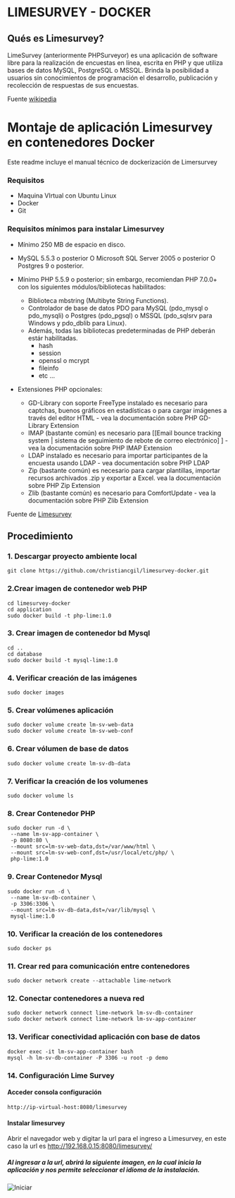 # LIMESURVEY - DOCKER

## Qués es Limesurvey?

LimeSurvey (anteriormente PHPSurveyor) es una aplicación de software libre para la realización de encuestas en línea, escrita en PHP y que utiliza bases de datos MySQL, PostgreSQL o MSSQL. Brinda la posibilidad a usuarios sin conocimientos de programación el desarrollo, publicación y recolección de respuestas de sus encuestas.

Fuente [wikipedia](https://es.wikipedia.org/wiki/LimeSurvey)

# Montaje de aplicación Limesurvey en contenedores  Docker
Este readme incluye el manual técnico de dockerización de Limersurvey

### Requisitos
- Maquina VIrtual con Ubuntu Linux
- Docker
- Git

### Requisitos mínimos para instalar Limesurvey
- Mínimo 250 MB de espacio en disco.
- MySQL 5.5.3 o posterior O Microsoft SQL Server 2005 o posterior O Postgres 9 o posterior.
- Mínimo PHP 5.5.9 o posterior; sin embargo, recomiendan PHP 7.0.0+ con los siguientes módulos/bibliotecas habilitados:
  - Biblioteca mbstring (Multibyte String Functions).
  - Controlador de base de datos PDO para MySQL (pdo_mysql o pdo_mysqli) o Postgres (pdo_pgsql) o MSSQL (pdo_sqlsrv para Windows y pdo_dblib para Linux).
  - Además, todas las bibliotecas predeterminadas de PHP deberán estár habilitadas.
     * hash
     * session
     * openssl o mcrypt
     * fileinfo
     * etc ...

- Extensiones PHP opcionales:

  - GD-Library con soporte FreeType instalado es necesario para captchas, buenos gráficos en estadísticas o para cargar imágenes a través del editor HTML - vea la documentación sobre PHP GD-Library Extension
  - IMAP (bastante común) es necesario para [[Email bounce tracking system | sistema de seguimiento de rebote de correo electrónico] ] - vea la documentación sobre PHP IMAP Extension
  - LDAP instalado es necesario para importar participantes de la encuesta usando LDAP - vea documentación sobre PHP LDAP
  - Zip (bastante común) es necesario para cargar plantillas, importar recursos archivados .zip y exportar a Excel. vea la documentación sobre PHP Zip Extension
  - Zlib (bastante común) es necesario para ComfortUpdate - vea la documentación sobre PHP Zlib Extension

Fuente de [Limesurvey](https://manual.limesurvey.org/Installation_-_LimeSurvey_CE/es) 

## Procedimiento

### 1. Descargar proyecto ambiente local
```
git clone https://github.com/christiancgil/limesurvey-docker.git
```

### 2.Crear imagen de contenedor web PHP
```
cd limesurvey-docker
cd application
sudo docker build -t php-lime:1.0 
```

### 3. Crear imagen de contenedor bd Mysql
```
cd ..
cd database
sudo docker build -t mysql-lime:1.0 
```

### 4. Verificar creación de las imágenes

```
sudo docker images
```

### 5. Crear volúmenes aplicación
```
sudo docker volume create lm-sv-web-data
sudo docker volume create lm-sv-web-conf
```

### 6. Crear vólumen de base de datos
```
sudo docker volume create lm-sv-db-data
```

### 7. Verificar la creación de los volumenes
```
sudo docker volume ls
```

### 8. Crear Contenedor PHP
```
sudo docker run -d \
 --name lm-sv-app-container \
 -p 8080:80 \
 --mount src=lm-sv-web-data,dst=/var/www/html \
 --mount src=lm-sv-web-conf,dst=/usr/local/etc/php/ \
 php-lime:1.0
 ```

### 9. Crear Contenedor Mysql
```
sudo docker run -d \
 --name lm-sv-db-container \
 -p 3306:3306 \
 --mount src=lm-sv-db-data,dst=/var/lib/mysql \
 mysql-lime:1.0
 ```

### 10. Verificar la creación de los contenedores
```
sudo docker ps
```

### 11. Crear red para comunicación entre contenedores
```
sudo docker network create --attachable lime-network
```

### 12. Conectar contenedores a nueva red
```
sudo docker network connect lime-network lm-sv-db-container
sudo docker network connect lime-network lm-sv-app-container
```

### 13. Verificar conectividad aplicación con base de datos
```
docker exec -it lm-sv-app-container bash
mysql -h lm-sv-db-container -P 3306 -u root -p demo
```

### 14. Configuración Lime Survey
#### Acceder consola configuración
```
http://ip-virtual-host:8080/limesurvey
```

#### Instalar limesurvey

Abrir el navegador web y digitar la url para el ingreso a Limesurvey, en este caso la url es http://192.168.0.15:8080/limesurvey/

##### Al ingresar a la url, abrirá la siguiente imagen, en la cual inicia la aplicación y nos permite seleccionar el idioma de la instalación.
![Iniciar](/assets/img/languaje-selecction.JPG)
